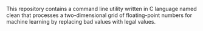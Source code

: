 This repository contains a command line utility written in C language named clean that processes a two-dimensional grid of floating-point numbers for machine learning by replacing bad values with legal values.
